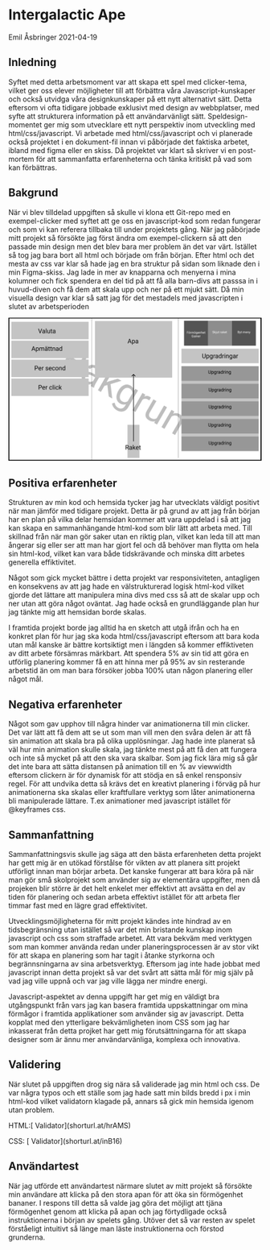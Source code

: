 <h1>Intergalactic Ape</h1>
Emil Åsbringer 2021-04-19

<h2>Inledning</h2>
Syftet med detta arbetsmoment var att skapa ett spel med clicker-tema, vilket ger oss elever möjligheter till att förbättra våra Javascript-kunskaper och också utvidga våra designkunskaper på ett nytt alternativt sätt. Detta eftersom vi ofta tidigare jobbade exklusivt med design av webbplatser, med syfte att strukturera information på ett användarvänligt sätt. Speldesign-momentet ger mig som utvecklare ett nytt perspektiv inom utveckling med html/css/javascript. Vi arbetade med html/css/javascript och vi planerade också projektet i en dokument-fil innan vi påbörjade det faktiska arbetet, ibland med figma eller en skiss. Då projektet var klart så skriver vi en post-mortem för att sammanfatta erfarenheterna och tänka kritiskt på vad som kan förbättras. 

<h2>Bakgrund</h2>
När vi blev tilldelad uppgiften så skulle vi klona ett Git-repo med en exempel-clicker med syftet att ge oss en javascript-kod som redan fungerar och som vi kan referera tillbaka till under projektets gång. När jag påbörjade mitt projekt så försökte jag först ändra om exempel-clickern så att den passade min design men det blev bara mer problem än det var värt. Istället så tog jag bara bort all html och började om från början. Efter html och det mesta av css var klar så hade jag en bra struktur på sidan som liknade den i min Figma-skiss. Jag lade in mer av knapparna och menyerna i mina kolumner och fick spendera en del tid på att få alla barn-divs att passsa in i huvud-diven och få dem att skala upp och ner på ett mjukt sätt. Då min visuella design var klar så satt jag för det mestadels med javascripten i slutet av arbetsperioden

![GitHub Logo](guden.png)

<h2>Positiva erfarenheter</h2>
Strukturen av min kod och hemsida tycker jag har utvecklats väldigt positivt när man jämför med tidigare projekt. Detta är på grund av att jag från början har en plan på vilka delar hemsidan kommer att vara uppdelad i så att jag kan skapa en sammanhängande html-kod som blir lätt att arbeta med. Till skillnad från när man gör saker utan en riktig plan, vilket kan leda till att man ångerar sig eller ser att man har gjort fel och då behöver man flytta om hela sin html-kod, vilket kan vara både tidskrävande och minska ditt arbetes generella effiktivitet.

Något som gick mycket bättre i detta projekt var responsiviteten, antagligen en konsekvens av att jag hade en välstrukturerad logisk html-kod vilket gjorde det lättare att manipulera mina divs med css så att de skalar upp och ner utan att göra något oväntat. Jag hade också en grundläggande plan hur jag tänkte mig att hemsidan borde skalas.

I framtida projekt borde jag alltid ha en sketch att utgå ifrån och ha en konkret plan för hur jag ska koda html/css/javascript eftersom att bara koda utan mål kanske är bättre kortsiktigt men i längden så kommer effiktiveten av ditt arbete försämras märkbart. Att spendera 5% av sin tid att göra en utförlig planering kommer få en att hinna mer på 95% av sin resterande arbetstid än om man bara försöker jobba 100% utan någon planering eller något mål.


<h2>Negativa erfarenheter</h2>
Något som gav upphov till några hinder var animationerna till min clicker. Det var lätt att få dem att se ut som man vill men den svåra delen är att få sin animation att skala bra på olika upplösningar. Jag hade inte planerat så väl hur min animation skulle skala, jag tänkte mest på att få den att fungera och inte så mycket på att den ska vara skalbar. Som jag fick lära mig så går det inte bara att sätta distansen på animation till en % av viewwidth eftersom clickern är för dynamisk för att stödja en så enkel rensponsiv regel. För att undvika detta så krävs det en kreativt planering i förväg på hur animationerna ska skalas eller kraftfullare verktyg som låter animationerna bli manipulerade lättare. T.ex animationer med javascript istället för @keyframes css. 


<h2>Sammanfattning</h2>
Sammanfattningsvis skulle jag säga att den bästa erfarenheten detta projekt har gett mig är en utökad förstålse för vikten av att planera sitt projekt utförligt innan man börjar arbeta. Det kanske fungerar att bara köra på när man gör små skolprojekt som använder sig av elementära uppgifter, men då projeken blir större är det helt enkelet mer effektivt att avsätta en del av tiden för planering och sedan arbeta effektivt istället för att arbeta fler timmar fast med en lägre grad effektivitet. 

Utvecklingsmöjligheterna för mitt projekt kändes inte hindrad av en tidsbegränsning utan istället så var det min bristande kunskap inom javascript och css som straffade arbetet. Att vara bekväm med verktygen som man kommer använda redan under planeringsprocessen är av stor vikt för att skapa en planering som har tagit i åtanke styrkorna och begrännsningarna av sina arbetsverktyg. Eftersom jag inte hade jobbat med javascript innan detta projekt så var det svårt att sätta mål för mig själv på vad jag ville uppnå och var jag ville lägga ner mindre energi.

Javascript-aspektet av denna uppgift har get mig en väldigt bra utgångspunkt från vars jag kan basera framtida uppskattningar om mina förmågor i framtida applikationer som använder sig av javascript. Detta kopplat med den ytterligare bekvämligheten inom CSS som jag har inkasserat från detta projket har gett mig förutsättningarna för att skapa designer som är ännu mer användarvänliga, komplexa och innovativa.
 
<h2>Validering</h2> 
När slutet på uppgiften drog sig nära så validerade jag min html och css. De var några typos och ett ställe som jag hade satt min bilds bredd i px i min html-kod vilket validatorn klagade på, annars så gick min hemsida igenom utan problem.
<p> </p>
HTML:[ Validator](shorturl.at/hrAMS)
<p> </p>
CSS: [ Validator](shorturl.at/inB16)



<h2>Användartest</h2>
När jag utförde ett användartest närmare slutet av mitt projekt så försökte min användare att klicka på den stora apan för att öka sin förmögenhet bananer. I respons till detta så valde jag göra det möjligt att tjäna förmögenhet genom att klicka på apan och jag förtydligade också instruktionerna i början av spelets gång. Utöver det så var resten av spelet förståeligt intuitivt så länge man läste instruktionerna och förstod grunderna. 
